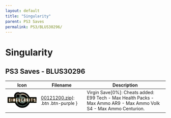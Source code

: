 ```yaml
---
layout: default
title: "Singularity"
parent: PS3 Saves
permalink: PS3/BLUS30296/
---
```

# Singularity

## PS3 Saves - BLUS30296

| Icon | Filename | Description |
|------|----------|-------------|
| ![Singularity](ICON0.PNG) | [00121200.zip](00121200.zip){: .btn .btn-purple } | Virgin Save[0%]: Cheats added: E99 Tech - Max Health Packs - Max Ammo AR9 - Max Ammo Volk S4 - Max Ammo Centurion. |
